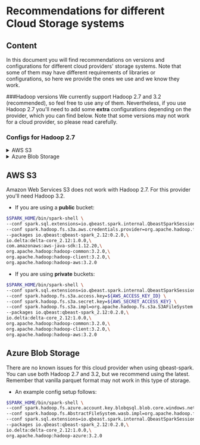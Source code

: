 # Recommendations for different Cloud Storage systems

## Content
In this document you will find recommendations on versions and configurations for different cloud providers' storage systems.
Note that some of them may have different requirements of libraries or configurations, so here we provide the ones
we use and we know they work.

###Hadoop versions
We currently support Hadoop 2.7 and 3.2 (recommended), so feel free to use any of them.
Nevertheless, if you use Hadoop 2.7 you'll need to add some **extra** configurations depending on the provider, which you can find below.
Note that some versions may not work for a cloud provider, so please read carefully.

### Configs for Hadoop 2.7
<details><summary>AWS S3</summary>
There's no known working version of Hadoop 2.7 for AWS S3. However, you can try to use it.<br />
Remember to include the following option if using Hadoop 2.7:<br />
<code>--conf spark.hadoop.fs.s3a.impl=org.apache.hadoop.fs.s3a.S3AFileSystem</code>
</details>

<details><summary>Azure Blob Storage</summary>
- You can use this provider with Hadoop 2.7. To do so, you need to change the hadoop library to 2.7 (remember to change your Spark
installation as well):<br />
<code>org.apache.hadoop:hadoop-azure:2.7.4</code><br>
- In addition you must include the following config to use the _wasb_ filesystem:<br /><code>--conf spark.hadoop.fs.AbstractFileSystem.wasb.impl=org.apache.hadoop.fs.azure.Wasb</code>
</details>

## AWS S3
Amazon Web Services S3 does not work with Hadoop 2.7. For this provider you'll need Hadoop 3.2.

- If you are using a **public** bucket:
```bash
$SPARK_HOME/bin/spark-shell \
--conf spark.sql.extensions=io.qbeast.spark.internal.QbeastSparkSessionExtension \
--conf spark.hadoop.fs.s3a.aws.credentials.provider=org.apache.hadoop.fs.s3a.AnonymousAWSCredentialsProvider \
--packages io.qbeast:qbeast-spark_2.12:0.2.0,\
io.delta:delta-core_2.12:1.0.0,\
com.amazonaws:aws-java-sdk:1.12.20,\
org.apache.hadoop:hadoop-common:3.2.0,\
org.apache.hadoop:hadoop-client:3.2.0,\
org.apache.hadoop:hadoop-aws:3.2.0
```
- If you are using **private** buckets:
```bash
$SPARK_HOME/bin/spark-shell \
--conf spark.sql.extensions=io.qbeast.spark.internal.QbeastSparkSessionExtension \
--conf spark.hadoop.fs.s3a.access.key=${AWS_ACCESS_KEY_ID} \
--conf spark.hadoop.fs.s3a.secret.key=${AWS_SECRET_ACCESS_KEY} \
--conf spark.hadoop.fs.s3a.impl=org.apache.hadoop.fs.s3a.S3AFileSystem \
--packages io.qbeast:qbeast-spark_2.12:0.2.0,\
io.delta:delta-core_2.12:1.0.0,\
org.apache.hadoop:hadoop-common:3.2.0,\
org.apache.hadoop:hadoop-client:3.2.0,\
org.apache.hadoop:hadoop-aws:3.2.0
```

## Azure Blob Storage
There are no known issues for this cloud provider when using qbeast-spark. You can use both Hadoop 2.7 and 3.2, but we
recommend using the latest. Remember that vanilla parquet format may not work in this type of storage.

- An example config setup follows:
```bash
$SPARK_HOME/bin/spark-shell \
--conf spark.hadoop.fs.azure.account.key.blobqsql.blob.core.windows.net="${AZURE_BLOB_STORAGE_KEY}" \
--conf spark.hadoop.fs.AbstractFileSystem.wasb.impl=org.apache.hadoop.fs.azure.Wasb \
--conf spark.sql.extensions=io.qbeast.spark.internal.QbeastSparkSessionExtension \
--packages io.qbeast:qbeast-spark_2.12:0.2.0,\
io.delta:delta-core_2.12:1.0.0,\
org.apache.hadoop:hadoop-azure:3.2.0
```
